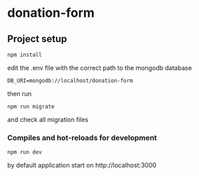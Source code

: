 # donation-form

## Project setup
```
npm install
```

edit the .env file with the correct path to the mongodb database
```
DB_URI=mongodb://localhost/donation-form
```

then run
```
npm run migrate
```
and check all migration files

### Compiles and hot-reloads for development
```
npm run dev
```

by default application start on http://localhost:3000
